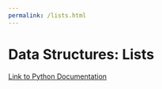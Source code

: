 ```yaml
---
permalink: /lists.html
---
```


# Data Structures: Lists

[Link to Python Documentation](https://docs.python.org/3/tutorial/datastructures.html#more-on-lists)
